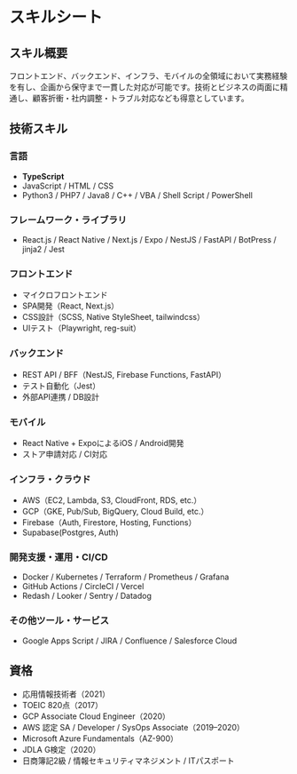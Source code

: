 # スキルシート

## スキル概要
フロントエンド、バックエンド、インフラ、モバイルの全領域において実務経験を有し、企画から保守まで一貫した対応が可能です。技術とビジネスの両面に精通し、顧客折衝・社内調整・トラブル対応なども得意としています。

## 技術スキル

### 言語
- **TypeScript**
- JavaScript / HTML / CSS
- Python3 / PHP7 / Java8 / C++ / VBA / Shell Script / PowerShell

### フレームワーク・ライブラリ
- React.js / React Native / Next.js / Expo / NestJS / FastAPI / BotPress / jinja2 / Jest

### フロントエンド
- マイクロフロントエンド
- SPA開発（React, Next.js）
- CSS設計（SCSS, Native StyleSheet, tailwindcss）
- UIテスト（Playwright, reg-suit）

### バックエンド
- REST API / BFF（NestJS, Firebase Functions, FastAPI）
- テスト自動化（Jest）
- 外部API連携 / DB設計

### モバイル
- React Native + ExpoによるiOS / Android開発
- ストア申請対応 / CI対応

### インフラ・クラウド
- AWS（EC2, Lambda, S3, CloudFront, RDS, etc.）
- GCP（GKE, Pub/Sub, BigQuery, Cloud Build, etc.）
- Firebase（Auth, Firestore, Hosting, Functions）
- Supabase(Postgres, Auth)

### 開発支援・運用・CI/CD
- Docker / Kubernetes / Terraform / Prometheus / Grafana
- GitHub Actions / CircleCI / Vercel
- Redash / Looker / Sentry / Datadog

### その他ツール・サービス
- Google Apps Script / JIRA / Confluence / Salesforce Cloud

## 資格
- 応用情報技術者（2021）
- TOEIC 820点（2017）
- GCP Associate Cloud Engineer（2020）
- AWS 認定 SA / Developer / SysOps Associate（2019–2020）
- Microsoft Azure Fundamentals（AZ-900）
- JDLA G検定（2020）
- 日商簿記2級 / 情報セキュリティマネジメント / ITパスポート
